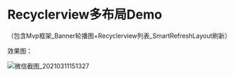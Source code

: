 # Recyclerview多布局Demo

（包含Mvp框架_Banner轮播图+Recyclerview列表_SmartRefreshLayout刷新）

效果图：

![微信截图_20210311151327](https://user-images.githubusercontent.com/70384877/110749681-68c18280-827c-11eb-90d9-951d491d3800.png)
